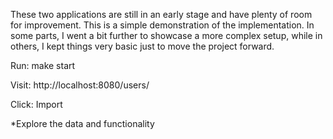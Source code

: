 These two applications are still in an early stage and have plenty of room for improvement. This is a simple demonstration of the implementation. In some parts, I went a bit further to showcase a more complex setup, while in others, I kept things very basic just to move the project forward.

Run: make start

Visit: http://localhost:8080/users/

Click: Import

*Explore the data and functionality
